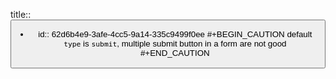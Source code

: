 title:: <button>

- id:: 62d6b4e9-3afe-4cc5-9a14-335c9499f0ee
  #+BEGIN_CAUTION
  default `type` is `submit`, multiple submit button in a form are not good
  #+END_CAUTION